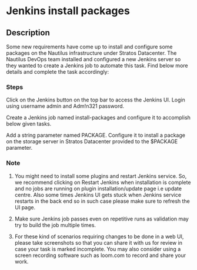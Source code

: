 # Jenkins install packages

## Description

Some new requirements have come up to install and configure some packages on the Nautilus infrastructure under Stratos Datacenter. The Nautilus DevOps team installed and configured a new Jenkins server so they wanted to create a Jenkins job to automate this task. Find below more details and complete the task accordingly:

### Steps

Click on the Jenkins button on the top bar to access the Jenkins UI. Login using username admin and Adm!n321 password.


Create a Jenkins job named install-packages and configure it to accomplish below given tasks.


Add a string parameter named PACKAGE.
Configure it to install a package on the storage server in Stratos Datacenter provided to the $PACKAGE parameter.

### Note


1. You might need to install some plugins and restart Jenkins service. So, we recommend clicking on Restart Jenkins when installation is complete and no jobs are running on plugin installation/update page i.e update centre. Also some times Jenkins UI gets stuck when Jenkins service restarts in the back end so in such case please make sure to refresh the UI page.


2. Make sure Jenkins job passes even on repetitive runs as validation may try to build the job multiple times.


3. For these kind of scenarios requiring changes to be done in a web UI, please take screenshots so that you can share it with us for review in case your task is marked incomplete. You may also consider using a screen recording software such as loom.com to record and share your work.